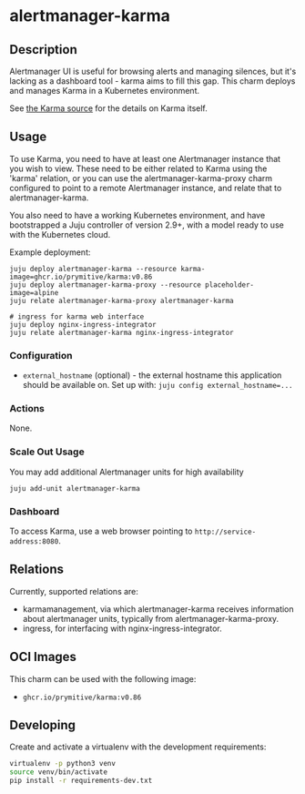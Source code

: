 # alertmanager-karma

## Description

Alertmanager UI is useful for browsing alerts and managing silences, but it's
lacking as a dashboard tool - karma aims to fill this gap. This charm deploys
and manages Karma in a Kubernetes environment.

See [the Karma source](https://github.com/prymitive/karma) for the details on Karma itself.

## Usage

To use Karma, you need to have at least one Alertmanager instance that you wish
to view. These need to be either related to Karma using the 'karma' relation,
or you can use the alertmanager-karma-proxy charm configured to point to a
remote Alertmanager instance, and relate that to alertmanager-karma.

You also need to have a working Kubernetes environment, and have bootstrapped a
Juju controller of version 2.9+, with a model ready to use with the Kubernetes
cloud.

Example deployment:

```shell
juju deploy alertmanager-karma --resource karma-image=ghcr.io/prymitive/karma:v0.86
juju deploy alertmanager-karma-proxy --resource placeholder-image=alpine
juju relate alertmanager-karma-proxy alertmanager-karma

# ingress for karma web interface
juju deploy nginx-ingress-integrator
juju relate alertmanager-karma nginx-ingress-integrator
```


### Configuration
- `external_hostname` (optional) - the external hostname this application should be available on.
  Set up with: `juju config external_hostname=...`

### Actions
None.

### Scale Out Usage
You may add additional Alertmanager units for high availability

```shell
juju add-unit alertmanager-karma
```

### Dashboard
To access Karma, use a web browser pointing to `http://service-address:8080`.


## Relations
Currently, supported relations are:
- karmamanagement, via which alertmanager-karma receives information about 
  alertmanager units, typically from alertmanager-karma-proxy.
- ingress, for interfacing with nginx-ingress-integrator.

## OCI Images
This charm can be used with the following image:
- `ghcr.io/prymitive/karma:v0.86`

## Developing

Create and activate a virtualenv with the development requirements:

```bash
virtualenv -p python3 venv
source venv/bin/activate
pip install -r requirements-dev.txt
```

